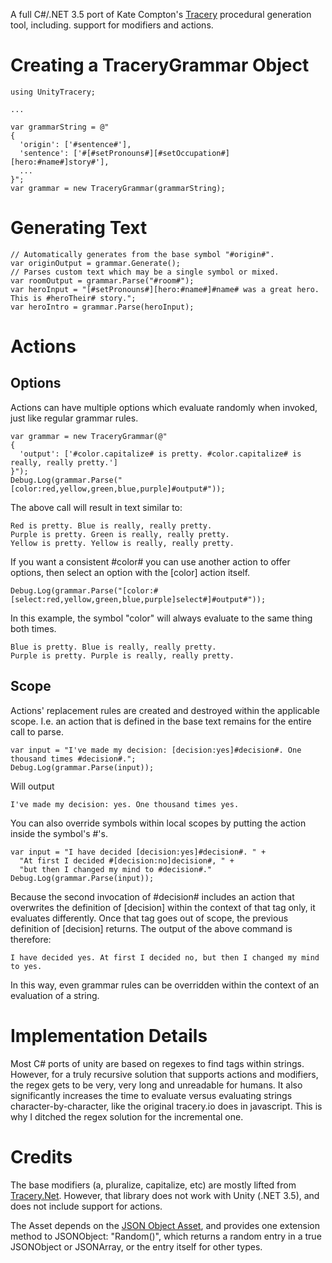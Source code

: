 A full C#/.NET 3.5 port of Kate Compton's [Tracery](http://tracery.io "Tracery") procedural generation tool, including. support for modifiers and actions.

# Creating a TraceryGrammar Object

    using UnityTracery;
    
    ...
    
    var grammarString = @"
    {
      'origin': ['#sentence#'],
      'sentence': ['#[#setPronouns#][#setOccupation#][hero:#name#]story#'],
      ...
    }";
    var grammar = new TraceryGrammar(grammarString);

# Generating Text

    // Automatically generates from the base symbol "#origin#".
    var originOutput = grammar.Generate();
    // Parses custom text which may be a single symbol or mixed.
    var roomOutput = grammar.Parse("#room#");
    var heroInput = "[#setPronouns#][hero:#name#]#name# was a great hero. This is #heroTheir# story.";
    var heroIntro = grammar.Parse(heroInput);

# Actions

## Options

Actions can have multiple options which evaluate randomly when invoked, just like regular grammar rules.

    var grammar = new TraceryGrammar(@"
    {
      'output': ['#color.capitalize# is pretty. #color.capitalize# is really, really pretty.']
    }");
    Debug.Log(grammar.Parse("[color:red,yellow,green,blue,purple]#output#"));

The above call will result in text similar to:

    Red is pretty. Blue is really, really pretty.
    Purple is pretty. Green is really, really pretty.
    Yellow is pretty. Yellow is really, really pretty.

If you want a consistent #color# you can use another action to offer options, then select an option with the [color] action itself.

    Debug.Log(grammar.Parse("[color:#[select:red,yellow,green,blue,purple]select#]#output#"));

In this example, the symbol "color" will always evaluate to the same thing both times.

    Blue is pretty. Blue is really, really pretty.
    Purple is pretty. Purple is really, really pretty.

## Scope

Actions' replacement rules are created and destroyed within the applicable scope.
I.e. an action that is defined in the base text remains for the entire call to parse.

    var input = "I've made my decision: [decision:yes]#decision#. One thousand times #decision#.";
    Debug.Log(grammar.Parse(input));

Will output

    I've made my decision: yes. One thousand times yes.

You can also override symbols within local scopes by putting the action inside the symbol's #'s.

    var input = "I have decided [decision:yes]#decision#. " +
      "At first I decided #[decision:no]decision#, " +
      "but then I changed my mind to #decision#."
    Debug.Log(grammar.Parse(input));

Because the second invocation of #decision# includes an action that overwrites the definition of [decision] within the context of that tag only, it evaluates differently. Once that tag goes out of scope, the previous definition of [decision] returns. The output of the above command is therefore:

    I have decided yes. At first I decided no, but then I changed my mind to yes.

In this way, even grammar rules can be overridden within the context of an evaluation of a string.

# Implementation Details

Most C# ports of unity are based on regexes to find tags within strings. However, for a truly recursive solution that supports actions and modifiers, the regex gets to be very, very long and unreadable for humans. It also significantly increases the time to evaluate versus evaluating strings character-by-character, like the original tracery.io does in javascript. This is why I ditched the regex solution for the incremental one.

# Credits

The base modifiers (a, pluralize, capitalize, etc) are mostly lifted from [Tracery.Net](https://github.com/josh-perry/Tracery.Net). However, that library does not work with Unity (.NET 3.5), and does not include support for actions.

The Asset depends on the [JSON Object Asset](https://assetstore.unity.com/packages/tools/input-management/json-object-710), and provides one extension method to JSONObject: "Random()", which returns a random entry in a true JSONObject or JSONArray, or the entry itself for other types.
